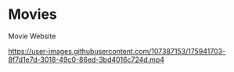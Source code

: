 # Movies
Movie Website


https://user-images.githubusercontent.com/107387153/175941703-8f7d1e7d-3018-49c0-86ed-3bd4016c724d.mp4

